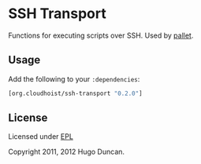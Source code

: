 # SSH Transport

Functions for executing scripts over SSH.  Used by
[pallet](https://github.com/pallet/pallet).

## Usage

Add the following to your `:dependencies`:

```clj
[org.cloudhoist/ssh-transport "0.2.0"]
```

## License

Licensed under [EPL](http://www.eclipse.org/legal/epl-v10.html)

Copyright 2011, 2012  Hugo Duncan.
